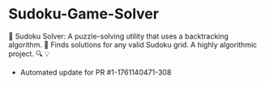 # Sudoku-Game-Solver
🧩 Sudoku Solver: A puzzle-solving utility that uses a backtracking algorithm. 🔢 Finds solutions for any valid Sudoku grid. A highly algorithmic project. 🔍 💡


- Automated update for PR #1-1761140471-308